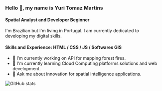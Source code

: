 ### Hello 👋, my name is Yuri Tomaz Martins
#### Spatial Analyst and Developer Beginner
I'm Brazilian but I'm living in Portugal. I am currently dedicated to developing my digital skills.


#### Skills and Experience: HTML / CSS / JS / Softwares GIS 

- 🔭 I’m currently working on API for mapping forest fires.
- 🌱 I'm currently learning Cloud Computing platforms solutions and web development.
- 💬 Ask me about innovation for spatial intelligence applications.

![GitHub stats](https://github-readme-stats.vercel.app/api?username=ytmartins&&show_icons=true&title_color=ffffff&icon_color=e74c3c&text_color=daf7dc&bg_color=151515)
